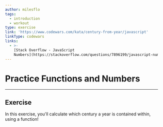 ```yaml
---
author: milesflo
tags:
  - introduction
  - workout
type: exercise
link: 'https://www.codewars.com/kata/century-from-year/javascript'
linkType: codewars
links:
  - >-
    [Stack Overflow - JavaScript
    Numbers](https://stackoverflow.com/questions/7896199/javascript-numbers){website}
---
```


# Practice Functions and Numbers


---

## Exercise

In this exercise, you'll calculate which century a year is contained within, using a function!
 
